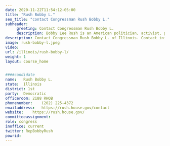 ```yaml
---
date: 2020-11-22T11:54:12-05:00
title: "Rush Bobby L."
seo_title: "contact Congressman Rush Bobby L."
subheader:
     greeting: Contact Congressman Rush Bobby L. 
     description: Bobby Lee Rush is an American politician, activist, pastor, and the U.S. Representative for Illinois's 1st congressional district, serving in Congress for more than two decades. A civil rights activist during the 1960s, Rush co-founded the Illinois chapter of the Black Panthers.
description: Contact Congressman Rush Bobby L. of Illinois. Contact information for Rush Bobby L. includes email address, phone number, and mailing address.
image: rush-bobby-l.jpeg
video: 
url: /illinois/rush-bobby-l/
weight: 1
layout: course_home


####candidate
name:	Rush Bobby L.
state:	Illinois
district: 1st
party:	Democratic
officeroom:	2188 RHOB
phonenumber:	(202) 225-4372
emailaddress:	https://rush.house.gov/contact
website:	https://rush.house.gov/
committeeassignment: 
role: congress
inoffice: current
twitter: RepBobbyRush
powrid: 
---
```


